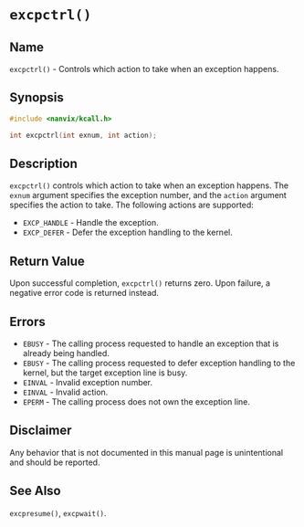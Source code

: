 # `excpctrl()`

## Name

`excpctrl()` - Controls which action to take when an exception happens.

## Synopsis

```c
#include <nanvix/kcall.h>

int excpctrl(int exnum, int action);
```

## Description

`excpctrl()` controls which action to take when an exception happens. The `exnum` argument specifies the exception number, and the `action` argument specifies the action to take. The following actions are supported:

- `EXCP_HANDLE` - Handle the exception.
- `EXCP_DEFER` - Defer the exception handling to the kernel.

## Return Value

Upon successful completion, `excpctrl()` returns zero. Upon failure, a negative error code is returned instead.

## Errors

- `EBUSY` - The calling process requested to handle an exception that is already being handled.
- `EBUSY` - The calling process requested to defer exception handling to the kernel, but the target
exception line is busy.
- `EINVAL` - Invalid exception number.
- `EINVAL` - Invalid action.
- `EPERM` - The calling process does not own the exception line.

## Disclaimer

Any behavior that is not documented in this manual page is unintentional and should be reported.

## See Also

`excpresume()`, `excpwait()`.
